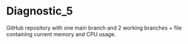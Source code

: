 # Diagnostic_5
GitHub repository with one main branch and 2 working branches + file containing current memory and CPU usage. 
